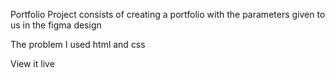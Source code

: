 
Portfolio
Project consists of creating a portfolio with the parameters given to us in the figma design

The problem
I used html and css 

View it live
